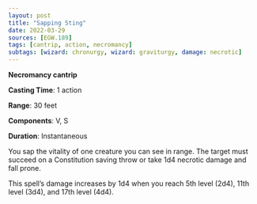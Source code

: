 ```yaml
---
layout: post
title: "Sapping Sting"
date: 2022-03-29
sources: [EGW.189]
tags: [cantrip, action, necromancy]
subtags: [wizard: chronurgy, wizard: graviturgy, damage: necrotic]
---
```


**Necromancy cantrip**

**Casting Time**: 1 action

**Range**: 30 feet

**Components**: V, S

**Duration**: Instantaneous

You sap the vitality of one creature you can see in range. The target must succeed on a Constitution saving throw or take 1d4 necrotic damage and fall prone.

This spell’s damage increases by 1d4 when you reach 5th level (2d4), 11th level (3d4), and 17th level (4d4).
